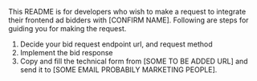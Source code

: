 This README is for developers who wish to make a request to integrate their frontend ad bidders with [CONFIRM NAME]. Following are steps for guiding you for making the request. 

1. Decide your bid request endpoint url, and request method
2. Implement the bid response
3. Copy and fill the technical form from [SOME TO BE ADDED URL] and send it to [SOME EMAIL PROBABILY MARKETING PEOPLE].

